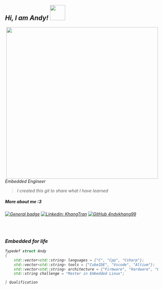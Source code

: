 <p><em><h2> Hi, I am Andy! <img src="https://user-images.githubusercontent.com/74038190/216656944-f8c1b44e-493b-487f-87be-6cfe6a1a3374.gif" width="50"></h2>
<img align='right' <img src="https://user-images.githubusercontent.com/74038190/213910845-af37a709-8995-40d6-be59-724526e3c3d7.gif" width="500">
Embedded Engineer
    
> I created this git to share what I have learned
<h5 align="left">More about me :3</h5>

[![General badge](https://img.shields.io/badge/KhangTran-1877F2?style=flat-square&logo=facebook&logoColor=white)](https://www.facebook.com/kay.andy.568)
[![Linkedin: KhangTran](https://img.shields.io/badge/-KhangTran-blue?style=flat-square&logo=Linkedin&logoColor=white&link=https://www.linkedin.com/in/khang-tr%E1%BA%A7n-826775230/)](https://www.linkedin.com/in/khang-tr%E1%BA%A7n-826775230/)
[![GitHub 4ndykhang99](https://img.shields.io/github/followers/4ndykhang99?label=follow&style=social)](https://github.com/4ndykhang99/)

<br>
<br>

### Embedded for life
```Cpp
Typedef struct Andy
{
    std::vector<std::string> languages = {"C", "Cpp", "Csharp"};
    std::vector<std::string> tools = {"CubeIDE", "Vscode", "Altium"};
    std::vector<std::string> architecture = {"Firmware", "Hardware", "Electrical design", "Linux kernel", "Tester"};
    std::string challenge = "Master in Embedded Linux";

} Qualification
```


